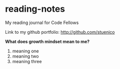 # reading-notes
My reading journal for Code Fellows

Link to my github portfolio: http://github.com/stuenico 


**What does growth mindset mean to me?**
1. meaning one
2. meaning two
3. meaning three

